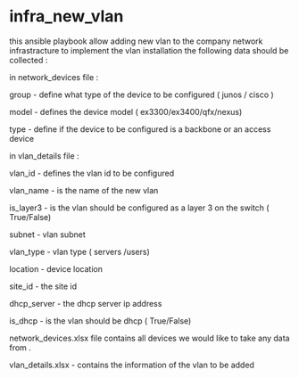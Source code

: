 # infra_new_vlan

this ansible playbook allow adding new vlan to the company network infrastracture 
to implement the vlan installation the following data should be collected :

in network_devices file :

group - define what type of the device to be configured ( junos / cisco )

model - defines the device model ( ex3300/ex3400/qfx/nexus)

type - define if the device to be configured is a backbone or an access device 

in vlan_details file :

vlan_id - defines the vlan id to be configured 

vlan_name - is the name of the new vlan

is_layer3 - is the vlan should be configured as a layer 3 on the switch ( True/False)

subnet - vlan subnet

vlan_type - vlan type ( servers /users)

location - device location

site_id - the site id 

dhcp_server - the dhcp server ip address

is_dhcp - is the vlan should be dhcp ( True/False)



network_devices.xlsx file contains all devices we would like to take any data from .

vlan_details.xlsx - contains the information of the vlan to be added 
